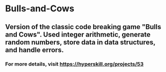 # Bulls-and-Cows
## Version of the classic code breaking game "Bulls and Cows". Used integer arithmetic, generate random numbers, store data in data structures, and handle errors.
### For more details, visit https://hyperskill.org/projects/53
